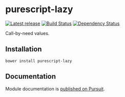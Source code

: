# purescript-lazy

[![Latest release](http://img.shields.io/bower/v/purescript-lazy.svg)](https://github.com/purescript/purescript-lazy/releases)
[![Build Status](https://travis-ci.org/purescript/purescript-lazy.svg?branch=master)](https://travis-ci.org/purescript/purescript-lazy)
[![Dependency Status](https://www.versioneye.com/user/projects/55848c20363861001b00018f/badge.svg?style=flat)](https://www.versioneye.com/user/projects/55848c20363861001b00018f)

Call-by-need values.

## Installation

```
bower install purescript-lazy
```

## Documentation

Module documentation is [published on Pursuit](http://pursuit.purescript.org/packages/purescript-lazy).
